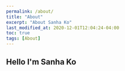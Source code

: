 ```yaml
---
permalink: /about/
title: "About"
excerpt: "About Sanha Ko"
last_modified_at: 2020-12-01T12:04:24-04:00
toc: true
tags: [About]
---
```


## Hello I'm Sanha Ko